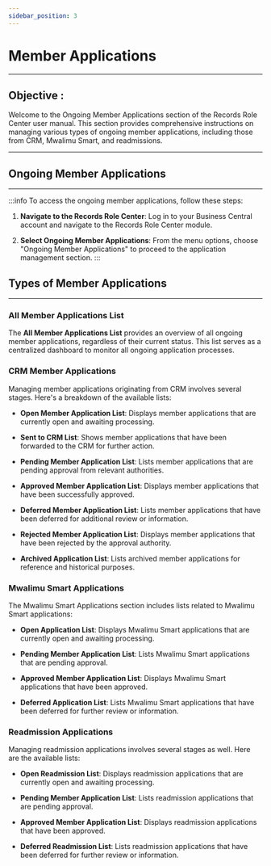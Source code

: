 ```yaml
---
sidebar_position: 3
---
```


# Member Applications

---

<div class="customized-intro-container" id="introduction">
    <h2 class="overtime-management"> Objective : </h2>
    <p> Welcome to the Ongoing Member Applications section of the Records Role Center user manual. This section provides comprehensive instructions on managing various types of ongoing member applications, including those from CRM, Mwalimu Smart, and readmissions.</p>
</div>

---

## Ongoing Member Applications

---

:::info
To access the ongoing member applications, follow these steps:

1. **Navigate to the Records Role Center**: Log in to your Business Central account and navigate to the Records Role Center module.
   
2. **Select Ongoing Member Applications**: From the menu options, choose "Ongoing Member Applications" to proceed to the application management section.
:::

## Types of Member Applications

---

### All Member Applications List

The **All Member Applications List** provides an overview of all ongoing member applications, regardless of their current status. This list serves as a centralized dashboard to monitor all ongoing application processes.

### CRM Member Applications

Managing member applications originating from CRM involves several stages. Here's a breakdown of the available lists:

- **Open Member Application List**: Displays member applications that are currently open and awaiting processing.
  
- **Sent to CRM List**: Shows member applications that have been forwarded to the CRM for further action.

- **Pending Member Application List**: Lists member applications that are pending approval from relevant authorities.

- **Approved Member Application List**: Displays member applications that have been successfully approved.

- **Deferred Member Application List**: Lists member applications that have been deferred for additional review or information.

- **Rejected Member Application List**: Displays member applications that have been rejected by the approval authority.

- **Archived Application List**: Lists archived member applications for reference and historical purposes.

### Mwalimu Smart Applications

The Mwalimu Smart Applications section includes lists related to Mwalimu Smart applications:

- **Open Application List**: Displays Mwalimu Smart applications that are currently open and awaiting processing.

- **Pending Member Application List**: Lists Mwalimu Smart applications that are pending approval.

- **Approved Member Application List**: Displays Mwalimu Smart applications that have been approved.

- **Deferred Application List**: Lists Mwalimu Smart applications that have been deferred for further review or information.

### Readmission Applications

Managing readmission applications involves several stages as well. Here are the available lists:

- **Open Readmission List**: Displays readmission applications that are currently open and awaiting processing.

- **Pending Member Application List**: Lists readmission applications that are pending approval.

- **Approved Member Application List**: Displays readmission applications that have been approved.

- **Deferred Readmission List**: Lists readmission applications that have been deferred for further review or information.
